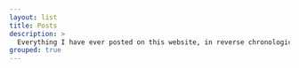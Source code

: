 ```yaml
---
layout: list
title: Posts
description: >
  Everything I have ever posted on this website, in reverse chronological order.
grouped: true
---
```

